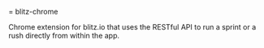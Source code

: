 = blitz-chrome

Chrome extension for blitz.io that uses the RESTful API to run a sprint or a
rush directly from within the app.
